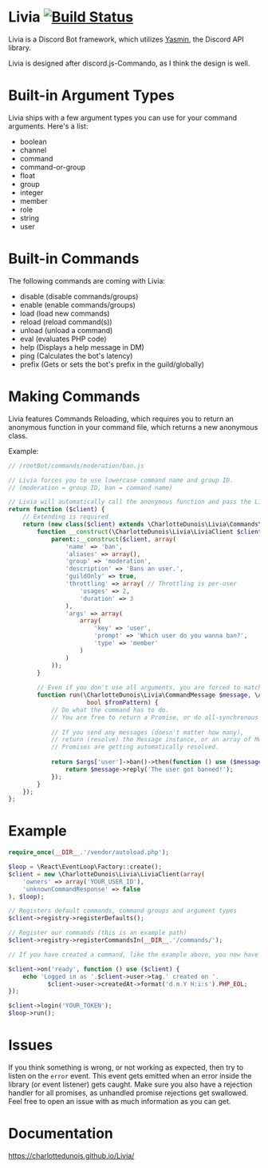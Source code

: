 # Livia [![Build Status](https://scrutinizer-ci.com/g/CharlotteDunois/Livia/badges/build.png?b=master)](https://scrutinizer-ci.com/g/CharlotteDunois/Livia/build-status/master)
Livia is a Discord Bot framework, which utilizes [Yasmin](https://github.com/CharlotteDunois/Yasmin), the Discord API library.

Livia is designed after discord.js-Commando, as I think the design is well.

# Built-in Argument Types
Livia ships with a few argument types you can use for your command arguments. Here's a list:

* boolean
* channel
* command
* command-or-group
* float
* group
* integer
* member
* role
* string
* user

# Built-in Commands
The following commands are coming with Livia:

* disable (disable commands/groups)
* enable (enable commands/groups)
* load (load new commands)
* reload (reload command(s))
* unload (unload a command)
* eval (evaluates PHP code)
* help (Displays a help message in DM)
* ping (Calculates the bot's latency)
* prefix (Gets or sets the bot's prefix in the guild/globally)

# Making Commands
Livia features Commands Reloading, which requires you to return an anonymous function in your command file, which returns a new anonymous class.

Example:
```php
// /rootBot/commands/moderation/ban.js

// Livia forces you to use lowercase command name and group ID.
// (moderation = group ID, ban = command name)

// Livia will automatically call the anonymous function and pass the LiviaClient instance.
return function ($client) {
    // Extending is required
    return (new class($client) extends \CharlotteDunois\Livia\Commands\Command {
        function __construct(\CharlotteDunois\Livia\LiviaClient $client) {
            parent::__construct($client, array(
                'name' => 'ban',
                'aliases' => array(),
                'group' => 'moderation',
                'description' => 'Bans an user.',
                'guildOnly' => true,
                'throttling' => array( // Throttling is per-user
                    'usages' => 2,
                    'duration' => 3
                ),
                'args' => array(
                    array(
                        'key' => 'user',
                        'prompt' => 'Which user do you wanna ban?',
                        'type' => 'member'
                    )
                )
            ));
        }
        
        // Even if you don't use all arguments, you are forced to match that method signature.
        function run(\CharlotteDunois\Livia\CommandMessage $message, \ArrayObject $args,
                      bool $fromPattern) {
            // Do what the command has to do.
            // You are free to return a Promise, or do all-synchronous tasks synchronously.
            
            // If you send any messages (doesn't matter how many),
            // return (resolve) the Message instance, or an array of Message instances.
            // Promises are getting automatically resolved.
            
            return $args['user']->ban()->then(function () use ($message) {
                return $message->reply('The user got banned!');
            });
        }
    });
};
```

# Example

```php
require_once(__DIR__.'/vendor/autoload.php');

$loop = \React\EventLoop\Factory::create();
$client = new \CharlotteDunois\Livia\LiviaClient(array(
    'owners' => array('YOUR_USER_ID'),
    'unknownCommandResponse' => false
), $loop);

// Registers default commands, command groups and argument types
$client->registry->registerDefaults();

// Register our commands (this is an example path)
$client->registry->registerCommandsIn(__DIR__.'/commands/');

// If you have created a command, like the example above, you now have registered the command.

$client->on('ready', function () use ($client) {
    echo 'Logged in as '.$client->user->tag.' created on '.
           $client->user->createdAt->format('d.m.Y H:i:s').PHP_EOL;
});

$client->login('YOUR_TOKEN');
$loop->run();
```
# Issues
If you think something is wrong, or not working as expected, then try to listen on the `error` event. This event gets emitted when an error inside the library (or event listener) gets caught. Make sure you also have a rejection handler for all promises, as unhandled promise rejections get swallowed. Feel free to open an issue with as much information as you can get.

# Documentation
https://charlottedunois.github.io/Livia/
